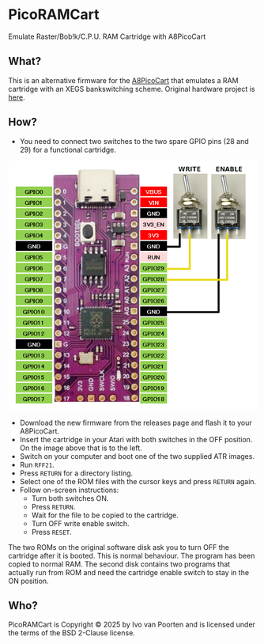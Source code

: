 # PicoRAMCart
Emulate Raster/Bob!k/C.P.U. RAM Cartridge with A8PicoCart

## What?

This is an alternative firmware for the [A8PicoCart](https://github.com/robinhedwards/A8PicoCart)
that emulates a RAM cartridge with an XEGS bankswitching scheme.
Original hardware project is [here](http://raster.infos.cz/atari/hw/ramcart/ramcart.htm).

## How?

* You need to connect two switches to the two spare GPIO pins (28 and 29) for a functional cartridge.

![](PicoRAMCart.png)

* Download the new firmware from the releases page and flash it to your A8PicoCart.
* Insert the cartridge in your Atari with both switches in the OFF position. On the image above that is to the left.
* Switch on your computer and boot one of the two supplied ATR images.
* Run ```RFF21```.
* Press ```RETURN``` for a directory listing.
* Select one of the ROM files with the cursor keys and press ```RETURN``` again.
* Follow on-screen instructions:
  * Turn both switches ON.
  * Press ```RETURN```.
  * Wait for the file to be copied to the cartridge.
  * Turn OFF write enable switch.
  * Press ```RESET```.

The two ROMs on the original software disk ask you to turn OFF the cartridge after it is booted. This is normal behaviour. The program has been copied to normal RAM.
The second disk contains two programs that actually run from ROM and need the cartridge enable switch to stay in the ON position.

## Who?

PicoRAMCart is Copyright © 2025 by Ivo van Poorten and is licensed under the terms of the BSD 2-Clause license.
